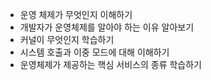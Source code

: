 <aside>

- 운영 체제가 무엇인지 이해하기
- 개발자가 운영체제를 알아야 하는 이유 알아보기
- 커널이 무엇인지 학습하기
- 시스템 호출과 이중 모드에 대해 이해하기
- 운영체제가 제공하는 핵심 서비스의 종류 학습하기
</aside>
